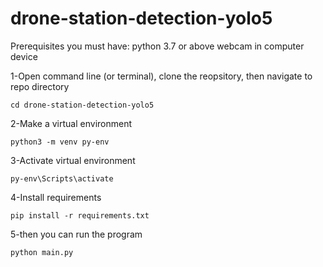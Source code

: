 # drone-station-detection-yolo5

Prerequisites
you must have:
python 3.7 or above
webcam in computer device

1-Open command line (or terminal), clone the reopsitory, then navigate to repo directory
```
cd drone-station-detection-yolo5
```
2-Make a virtual environment
```
python3 -m venv py-env
```
3-Activate virtual environment
```
py-env\Scripts\activate
```
4-Install requirements
```
pip install -r requirements.txt
```
5-then you can run the program
```
python main.py 
```
